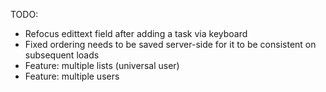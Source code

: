 TODO:
- Refocus edittext field after adding a task via keyboard
- Fixed ordering needs to be saved server-side for it to be consistent on subsequent loads
- Feature: multiple lists (universal user)
- Feature: multiple users